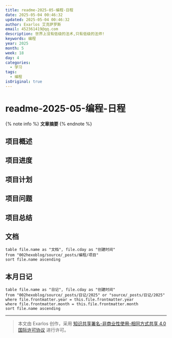```yaml
---
title: readme-2025-05-编程-日程
date: 2025-05-04 00:46:32
updated: 2025-05-04 00:46:32
author: Exarlos 艾克萨罗斯
email: 452361419@qq.com
description: 世界上没有低级的法术,只有低级的法师!
keywords: 编程
year: 2025
month: 5
week: 18
day: 4
categories:
  - 学习
tags:
  - 编程
isOriginal: true
---
```


# readme-2025-05-编程-日程

<!-- 在此处添加文章摘要 -->
{% note info %}
**文章摘要**
{% endnote %}
<!-- more -->

## 项目概述

## 项目进度

## 项目计划

## 项目问题

## 项目总结

## 文档
```dataview
table file.name as "文档", file.cday as "创建时间"
from "002hexoblog/source/_posts/编程/项目" 
sort file.name ascending
```

## 本月日记
```dataview
table file.name as "日记", file.cday as "创建时间"
from "002hexoblog/source/_posts/日记/2025" or "source/_posts/日记/2025"
where file.frontmatter.year = this.file.frontmatter.year
where file.frontmatter.month = this.file.frontmatter.month
sort file.name ascending
```

---
> 本文由 Exarlos 创作，采用 [知识共享署名-非商业性使用-相同方式共享 4.0 国际许可协议](http://creativecommons.org/licenses/by-nc-sa/4.0/) 进行许可。

<!-- Obsidian 元数据 (不会影响 Hexo 解析) -->
<!-- 
创建时间: 2025-05-04-星期日 00:46 
year: 2025
month: 05
week: 18
day: 04
-->
